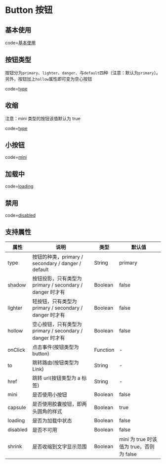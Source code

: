 # Button 按钮

## 基本使用

code=[基本使用](button)

## 按钮类型

按钮分为`primary`、`lighter`、`danger`、与`default`四种（注意：默认为`primary`）。另外，按钮加上`hollow`属性即可变为空心按钮

code=[type](button_type)

## 收缩

注意：mini 类型的按钮该值默认为 true

code=[type](button_shrink)

## 小按钮

code=[mini](button_mini)

## 加载中

code=[loading](button_loading)

## 禁用

code=[disabled](button_disabled)

## 支持属性

| 属性     | 说明                                                     | 类型     | 默认值                                   |
| -------- | -------------------------------------------------------- | -------- | ---------------------------------------- |
| type     | 按钮的种类，primary / secondary / danger / default       | String   | primary                                  |
| shadow   | 按钮投影，只有类型为 primary / secondary / danger 时才有 | Boolean  | false                                    |
| lighter  | 轻按钮，只有类型为 primary / secondary / danger 时才有   | Boolean  | false                                    |
| hollow   | 空心按钮，只有类型为 primary / secondary / danger 时才有 | Boolean  | false                                    |
| onClick  | 点击事件(按钮类型为 button)                              | Function | -                                        |
| to       | 跳转路由(按钮类型为 Link)                                | String   | -                                        |
| href     | 跳转 url(按钮类型为 a 标签)                              | String   | -                                        |
| mini     | 是否使用小按钮                                           | Boolean  | false                                    |
| capsule  | 是否使用胶囊按钮，即两头圆角的样式                       | Boolean  | true                                     |
| loading  | 是否为加载中状态                                         | Boolean  | false                                    |
| disabled | 是否不可用                                               | Boolean  | false                                    |
| shrink   | 是否收缩到文字显示范围                                   | Boolean  | mini 为 true 时该值为 true，否则为 false |
